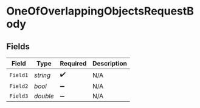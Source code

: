 # OneOfOverlappingObjectsRequestBody


## Fields

| Field              | Type               | Required           | Description        |
| ------------------ | ------------------ | ------------------ | ------------------ |
| `Field1`           | *string*           | :heavy_check_mark: | N/A                |
| `Field2`           | *bool*             | :heavy_minus_sign: | N/A                |
| `Field3`           | *double*           | :heavy_minus_sign: | N/A                |